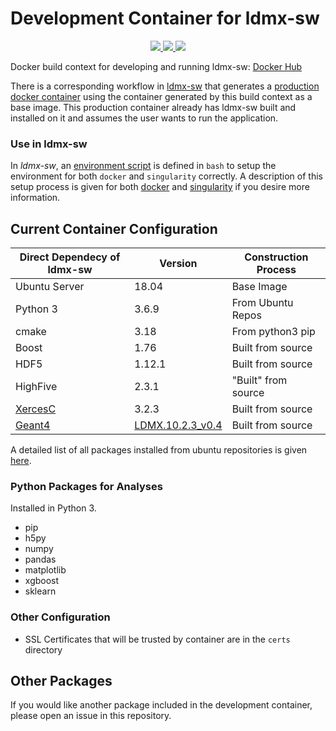 # Development Container for ldmx-sw

<p align="center">
    <a href="http://perso.crans.org/besson/LICENSE.html" alt="GPLv3 license">
        <img src="https://img.shields.io/badge/License-GPLv3-blue.svg" />
    </a>
    <a href="https://github.com/LDMX-Software/docker/actions" alt="Actions">
        <img src="https://github.com/LDMX-Software/docker/workflows/Build/badge.svg" />
    </a>
    <a href="https://hub.docker.com/r/ldmx/dev" alt="DockerHub">
        <img src="https://img.shields.io/github/v/release/LDMX-Software/docker" />
    </a>
</p>

Docker build context for developing and running ldmx-sw: [Docker Hub](https://hub.docker.com/repository/docker/ldmx/dev)

There is a corresponding workflow in [ldmx-sw](https://github.com/LDMX-Software/ldmx-sw) that generates a [production docker container](https://hub.docker.com/repository/docker/ldmx/pro) using the container generated by this build context as a base image.
This production container already has ldmx-sw built and installed on it and assumes the user wants to run the application.

### Use in ldmx-sw

In _ldmx-sw_, an [environment script](https://github.com/LDMX-Software/ldmx-sw/blob/master/scripts/ldmx-env.sh) is defined in `bash` to setup the environment for both `docker` and `singularity` correctly.
A description of this setup process is given for both [docker](docs/use_with_docker.md) and [singularity](docs/use_with_singularity.md) if you desire more information.

## Current Container Configuration

Direct Dependecy of ldmx-sw | Version | Construction Process
---|---|---
Ubuntu Server | 18.04 | Base Image
Python 3 | 3.6.9 | From Ubuntu Repos
cmake | 3.18 | From python3 pip
Boost | 1.76 | Built from source
HDF5 | 1.12.1 | Built from source
HighFive | 2.3.1 | "Built" from source
[XercesC](http://xerces.apache.org/xerces-c/) | 3.2.3 | Built from source
[Geant4](https://geant4.web.cern.ch/node/1) | [LDMX.10.2.3\_v0.4](https://github.com/LDMX-Software/geant4/tree/LDMX.10.2.3_v0.4) | Built from source

A detailed list of all packages installed from ubuntu repositories is given [here](docs/ubuntu-packages.md).

### Python Packages for Analyses
Installed in Python 3.
- pip 
- h5py
- numpy
- pandas
- matplotlib
- xgboost
- sklearn

### Other Configuration
- SSL Certificates that will be trusted by container are in the `certs` directory

## Other Packages
If you would like another package included in the development container, please open an issue in this repository.

